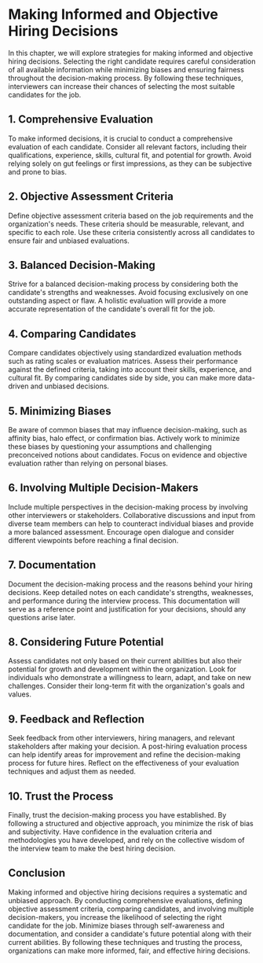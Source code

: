 # Making Informed and Objective Hiring Decisions

In this chapter, we will explore strategies for making informed and objective hiring decisions. Selecting the right candidate requires careful consideration of all available information while minimizing biases and ensuring fairness throughout the decision-making process. By following these techniques, interviewers can increase their chances of selecting the most suitable candidates for the job.

## 1\. Comprehensive Evaluation

To make informed decisions, it is crucial to conduct a comprehensive evaluation of each candidate. Consider all relevant factors, including their qualifications, experience, skills, cultural fit, and potential for growth. Avoid relying solely on gut feelings or first impressions, as they can be subjective and prone to bias.

## 2\. Objective Assessment Criteria

Define objective assessment criteria based on the job requirements and the organization's needs. These criteria should be measurable, relevant, and specific to each role. Use these criteria consistently across all candidates to ensure fair and unbiased evaluations.

## 3\. Balanced Decision-Making

Strive for a balanced decision-making process by considering both the candidate's strengths and weaknesses. Avoid focusing exclusively on one outstanding aspect or flaw. A holistic evaluation will provide a more accurate representation of the candidate's overall fit for the job.

## 4\. Comparing Candidates

Compare candidates objectively using standardized evaluation methods such as rating scales or evaluation matrices. Assess their performance against the defined criteria, taking into account their skills, experience, and cultural fit. By comparing candidates side by side, you can make more data-driven and unbiased decisions.

## 5\. Minimizing Biases

Be aware of common biases that may influence decision-making, such as affinity bias, halo effect, or confirmation bias. Actively work to minimize these biases by questioning your assumptions and challenging preconceived notions about candidates. Focus on evidence and objective evaluation rather than relying on personal biases.

## 6\. Involving Multiple Decision-Makers

Include multiple perspectives in the decision-making process by involving other interviewers or stakeholders. Collaborative discussions and input from diverse team members can help to counteract individual biases and provide a more balanced assessment. Encourage open dialogue and consider different viewpoints before reaching a final decision.

## 7\. Documentation

Document the decision-making process and the reasons behind your hiring decisions. Keep detailed notes on each candidate's strengths, weaknesses, and performance during the interview process. This documentation will serve as a reference point and justification for your decisions, should any questions arise later.

## 8\. Considering Future Potential

Assess candidates not only based on their current abilities but also their potential for growth and development within the organization. Look for individuals who demonstrate a willingness to learn, adapt, and take on new challenges. Consider their long-term fit with the organization's goals and values.

## 9\. Feedback and Reflection

Seek feedback from other interviewers, hiring managers, and relevant stakeholders after making your decision. A post-hiring evaluation process can help identify areas for improvement and refine the decision-making process for future hires. Reflect on the effectiveness of your evaluation techniques and adjust them as needed.

## 10\. Trust the Process

Finally, trust the decision-making process you have established. By following a structured and objective approach, you minimize the risk of bias and subjectivity. Have confidence in the evaluation criteria and methodologies you have developed, and rely on the collective wisdom of the interview team to make the best hiring decision.

## Conclusion

Making informed and objective hiring decisions requires a systematic and unbiased approach. By conducting comprehensive evaluations, defining objective assessment criteria, comparing candidates, and involving multiple decision-makers, you increase the likelihood of selecting the right candidate for the job. Minimize biases through self-awareness and documentation, and consider a candidate's future potential along with their current abilities. By following these techniques and trusting the process, organizations can make more informed, fair, and effective hiring decisions.
